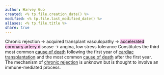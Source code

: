 ```yaml
---
author: Harvey Guo
created: <% tp.file.creation_date() %>
modified: <% tp.file.last_modified_date() %>
aliases: <% tp.file.title %>
share: true
---
```


Chronic rejection → acquired transplant vasculopathy → <mark style="background: #FFB8EBA6;">accelerated coronary artery d</mark>isease → angina, low stress tolerance
Constitutes the third most common [cause of death](https://next.amboss.com/us/article/vP0AgT#Zb692c50decafd9d139df081327b5ab4c) following the first year of [cardiac transplantation](https://next.amboss.com/us/article/gn0Fsg#Zbc7285b1274883678a81f574635ca008) and the most common [cause of death](https://next.amboss.com/us/article/vP0AgT#Zb692c50decafd9d139df081327b5ab4c) after the first year. The mechanism of [chronic rejection](https://next.amboss.com/us/article/gn0Fsg#Z356c1b064f73c497eb5f873e20e96493) is unknown but is thought to involve an immune-mediated process. 